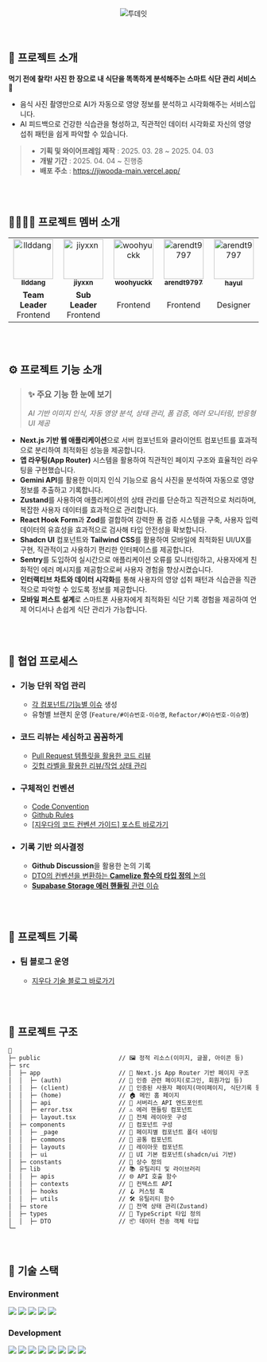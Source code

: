 <div align="center">
  <img alt="투데잇" src="https://github.com/user-attachments/assets/e6e42c1e-b10e-43fe-bdfd-9ba4535c10e0" />
</div>


<br>
<br>

## 💬 프로젝트 소개
**먹기 전에 찰칵! 사진 한 장으로 내 식단을 똑똑하게 분석해주는 스마트 식단 관리 서비스 🥙**
<br>
- 음식 사진 촬영만으로 AI가 자동으로 영양 정보를 분석하고 시각화해주는 서비스입니다.
- AI 피드백으로 건강한 식습관을 형성하고, 직관적인 데이터 시각화로 자신의 영양 섭취 패턴을 쉽게 파악할 수 있습니다.

 
> - **기획 및 와이어프레임 제작** : 2025. 03. 28 ~ 2025. 04. 03
> - **개발 기간** : 2025. 04. 04 ~ 진행중
> - **배포 주소** : https://jiwooda-main.vercel.app/

<br />
<br />


## 👩‍👩‍👧‍👧 프로젝트 멤버 소개
<table>
  <tbody>
    <tr>
      <td align="center">
        <a href="https://github.com/llddang">
        <img src="https://github.com/llddang.png" width="80" alt="llddang"/>
        <br />
        <sub><b>llddang</b></sub>
        </a>
        <br />
      </td>
      <td align="center">
        <a href="https://github.com/jiyxxn">
        <img src="https://github.com/jiyxxn.png" width="80" alt="jiyxxn"/>
        <br />
        <sub><b>jiyxxn</b></sub>
        </a>
        <br />
      </td>
      <td align="center">
        <a href="https://github.com/woohyuckk">
        <img src="https://github.com/woohyuckk.png" width="80" alt="woohyuckk"/>
        <br />
        <sub><b>woohyuckk</b></sub>
        </a>
        <br />
      </td>
      <td align="center">
        <a href="https://github.com/arendt9797">
        <img src="https://github.com/arendt9797.png" width="80" alt="arendt9797"/>
        <br />
        <sub><b>arendt9797</b></sub>
        </a>
        <br />
      </td>      
      <td align="center">
        <img src="https://github.com/user-attachments/assets/8a8cdbaa-d65c-442c-82d1-b316eaedbc1a" width="80" alt="arendt9797"/>
        <br />
        <sub><b>hayul</b></sub>
        <br />
      </td>        
    </tr>
    <tr>
      <td width="300px" align="center">
        <b>Team Leader</b>
        <br>Frontend
      </td>
      <td width="300px" align="center">
        <b>Sub Leader</b>
        <br>Frontend
      </td>
      <td width="300px" align="center">
        Frontend
      </td>
      <td width="300px" align="center">
        Frontend
      </td>
      <td width="300px" align="center">
        Designer
      </td>
    </tr>
  </tbody>
</table>

<br />
<br />

## ⚙ 프로젝트 기능 소개
> ### ✨ 주요 기능 한 눈에 보기
> *AI 기반 이미지 인식, 자동 영양 분석, 상태 관리, 폼 검증, 에러 모니터링, 반응형 UI 제공*
- **Next.js 기반 웹 애플리케이션**으로 서버 컴포넌트와 클라이언트 컴포넌트를 효과적으로 분리하여 최적화된 성능을 제공합니다.
- **앱 라우팅(App Router)** 시스템을 활용하여 직관적인 페이지 구조와 효율적인 라우팅을 구현했습니다.
- **Gemini API**를 활용한 이미지 인식 기능으로 음식 사진을 분석하여 자동으로 영양 정보를 추출하고 기록합니다.
- **Zustand**를 사용하여 애플리케이션의 상태 관리를 단순하고 직관적으로 처리하며, 복잡한 사용자 데이터를 효과적으로 관리합니다.
- **React Hook Form**과 **Zod**를 결합하여 강력한 폼 검증 시스템을 구축, 사용자 입력 데이터의 유효성을 효과적으로 검사해 타입 안전성을 확보합니다.
- **Shadcn UI** 컴포넌트와 **Tailwind CSS**를 활용하여 모바일에 최적화된 UI/UX를 구현, 직관적이고 사용하기 편리한 인터페이스를 제공합니다.
- **Sentry**를 도입하여 실시간으로 애플리케이션 오류를 모니터링하고, 사용자에게 친화적인 에러 메시지를 제공함으로써 사용자 경험을 향상시켰습니다.
- **인터랙티브 차트와 데이터 시각화**를 통해 사용자의 영양 섭취 패턴과 식습관을 직관적으로 파악할 수 있도록 정보를 제공합니다.
- **모바일 퍼스트 설계**로 스마트폰 사용자에게 최적화된 식단 기록 경험을 제공하여 언제 어디서나 손쉽게 식단 관리가 가능합니다.

<br />
<br />

## 🔗 협업 프로세스
- ### 기능 단위 작업 관리
  - [각 컴포넌트/기능별 이슈](https://github.com/llddang/todayeat/issues) 생성
  - 유형별 브랜치 운영 (`Feature/#이슈번호-이슈명`, `Refactor/#이슈번호-이슈명`)
- ### 코드 리뷰는 세심하고 꼼꼼하게
  - [Pull Request 템플릿을 활용한 코드 리뷰](https://github.com/llddang/todayeat/tree/develop/.github)
  - [깃헙 라벨을 활용한 리뷰/작업 상태 관리](https://github.com/llddang/todayeat/pulls?q=)
- ### 구체적인 컨벤션
  - [Code Convention](https://www.notion.so/teamsparta/Code-Convention-1c32dc3ef5148106bb1be6d18d482b0c)
  - [Github Rules](https://www.notion.so/teamsparta/Github-Rules-1c32dc3ef514812fac8dc7131fb6a190)
  - [[지우다의 코드 컨벤션 가이드] 포스트 바로가기](https://jiwooda.palms.blog/1-code-convention)
- ### 기록 기반 의사결정
  - **Github Discussion**을 활용한 논의 기록
  - [DTO의 컨벤션을 변환하는 **Camelize 함수의 타입 정의** 논의](https://github.com/llddang/todayeat/discussions/6)
  - [**Supabase Storage 에러 핸들링** 관련 이슈](https://github.com/llddang/todayeat/discussions/8)

<br><br>

## 💌 프로젝트 기록
- ### 팀 블로그 운영
  - [지우다 기술 블로그 바로가기](https://jiwooda.palms.blog/)


<br />
<br />


## 📁 프로젝트 구조
```markdown
📁
├─ public                      // 🖼 정적 리소스(이미지, 글꼴, 아이콘 등)
├─ src
│  ├─ app                      // 🧩 Next.js App Router 기반 페이지 구조
│  │  ├─ (auth)                // 🔐 인증 관련 페이지(로그인, 회원가입 등)
│  │  ├─ (client)              // 👤 인증된 사용자 페이지(마이페이지, 식단기록 등)
│  │  ├─ (home)                // 🏠 메인 홈 페이지
│  │  ├─ api                   // 🚀 서버리스 API 엔드포인트
│  │  ├─ error.tsx             // ⚠️ 에러 핸들링 컴포넌트
│  │  ├─ layout.tsx            // 📐 전체 레이아웃 구성
│  ├─ components               // 🧱 컴포넌트 구성
│  │  ├─ _page                 // 📄 페이지별 컴포넌트 폴더 네이밍
│  │  ├─ commons               // 🔄 공통 컴포넌트
│  │  ├─ layouts               // 📏 레이아웃 컴포넌트
│  │  ├─ ui                    // 🎨 UI 기본 컴포넌트(shadcn/ui 기반)
│  ├─ constants                // 📌 상수 정의
│  ├─ lib                      // 📚 유틸리티 및 라이브러리
│  │  ├─ apis                  // 🌐 API 호출 함수
│  │  ├─ contexts              // 🔄 컨텍스트 API
│  │  ├─ hooks                 // 🪝 커스텀 훅
│  │  ├─ utils                 // 🛠️ 유틸리티 함수
│  ├─ store                    // 🏪 전역 상태 관리(Zustand)
│  ├─ types                    // 📝 TypeScript 타입 정의
│  │  ├─ DTO                   // 📦 데이터 전송 객체 타입
└─
```

<br />

## 🧶 기술 스택
<div align="left">

### Environment
<img src="https://img.shields.io/badge/Git-F05032?style=for-the-badge&logo=git&logoColor=white" />
<img src="https://img.shields.io/badge/GitHub-181717?style=for-the-badge&logo=github&logoColor=white" />
<img src="https://img.shields.io/badge/sentry-362D59?style=for-the-badge&amp;logo=sentry&amp;logoColor=white">
<img src="https://img.shields.io/badge/githubactions-2088FF?style=for-the-badge&amp;logo=githubactions&amp;logoColor=white">
<img src="https://img.shields.io/badge/vercel-000000?style=for-the-badge&amp;logo=vercel&amp;logoColor=white">
<br>

### Development
<img src="https://img.shields.io/badge/Next.js-000000?style=for-the-badge&logo=Next.js&logoColor=white"/>
<img src="https://img.shields.io/badge/Typescript-3178C6?style=for-the-badge&amp;logo=Typescript&amp;logoColor=white">
<img src="https://img.shields.io/badge/Zustand-82612C?style=for-the-badge&logo=&logoColor=white">      
<img src="https://img.shields.io/badge/tailwindcss-1daabb.svg?style=for-the-badge&logo=tailwind-css&logoColor=white" />
<img src="https://img.shields.io/badge/Supabase-3FCF8E?style=for-the-badge&amp;logo=Supabase&amp;logoColor=white">
<img src="https://img.shields.io/badge/shadcnui-000000?style=for-the-badge&amp;logo=ShadcnUi&amp;logoColor=white">
<img src="https://img.shields.io/badge/zod-3E67B1?style=for-the-badge&amp;logo=zod&amp;logoColor=white">
<img src="https://img.shields.io/badge/reacthookform-EC5990?style=for-the-badge&amp;logo=reacthookform&amp;logoColor=white">


</div>

<br />
<br />


